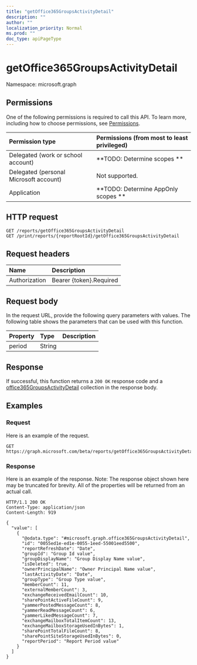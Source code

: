 ```yaml
---
title: "getOffice365GroupsActivityDetail"
description: ""
author: ""
localization_priority: Normal
ms.prod: ""
doc_type: apiPageType
---
```


# getOffice365GroupsActivityDetail

Namespace: microsoft.graph



## Permissions
One of the following permissions is required to call this API. To learn more, including how to choose permissions, see [Permissions](/concepts/permissions-reference.md).

|Permission type|Permissions (from most to least privileged)|
|:---|:---|
|Delegated (work or school account)|**TODO: Determine scopes **|
|Delegated (personal Microsoft account)|Not supported.|
|Application|**TODO: Determine AppOnly scopes **|

## HTTP request
<!-- {
  "blockType": "ignored"
}
-->
``` http
GET /reports/getOffice365GroupsActivityDetail
GET /print/reports/{reportRootId}/getOffice365GroupsActivityDetail
```

## Request headers
|Name|Description|
|:---|:---|
|Authorization|Bearer {token}.Required|

## Request body
In the request URL, provide the following query parameters with values.
The following table shows the parameters that can be used with this function.

|Property|Type|Description|
|:---|:---|:---|
|period|String||



## Response
If successful, this function returns a `200 OK` response code and a [office365GroupsActivityDetail](../resources/office365groupsactivitydetail.md) collection in the response body.

## Examples

### Request
Here is an example of the request.
<!-- {
  "blockType": "request",
  "name": "reportroot_getoffice365groupsactivitydetail"
}
-->
``` http
GET https://graph.microsoft.com/beta/reports/getOffice365GroupsActivityDetail(period='parameterValue')
```

### Response
Here is an example of the response. Note: The response object shown here may be truncated for brevity. All of the properties will be returned from an actual call.
<!-- {
  "blockType": "response",
  "truncated": true,
  "@odata.type": "collection(microsoft.graph.office365groupsactivitydetail)"
}
-->
``` http
HTTP/1.1 200 OK
Content-Type: application/json
Content-Length: 919

{
  "value": [
    {
      "@odata.type": "#microsoft.graph.office365GroupsActivityDetail",
      "id": "0055ed1e-ed1e-0055-1eed-55001eed5500",
      "reportRefreshDate": "Date",
      "groupId": "Group Id value",
      "groupDisplayName": "Group Display Name value",
      "isDeleted": true,
      "ownerPrincipalName": "Owner Principal Name value",
      "lastActivityDate": "Date",
      "groupType": "Group Type value",
      "memberCount": 11,
      "externalMemberCount": 3,
      "exchangeReceivedEmailCount": 10,
      "sharePointActiveFileCount": 9,
      "yammerPostedMessageCount": 8,
      "yammerReadMessageCount": 6,
      "yammerLikedMessageCount": 7,
      "exchangeMailboxTotalItemCount": 13,
      "exchangeMailboxStorageUsedInBytes": 1,
      "sharePointTotalFileCount": 8,
      "sharePointSiteStorageUsedInBytes": 0,
      "reportPeriod": "Report Period value"
    }
  ]
}
```


